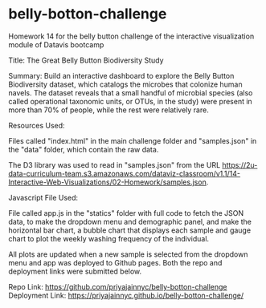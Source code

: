# belly-botton-challenge
Homework 14 for the belly button challenge of the interactive visualization module of Datavis bootcamp

Title: The Great Belly Button Biodiversity Study

Summary: Build an interactive dashboard to explore the Belly Button Biodiversity dataset, which catalogs the microbes that colonize human navels. The dataset reveals that a small handful of microbial species (also called operational taxonomic units, or OTUs, in the study) were present in more than 70% of people, while the rest were relatively rare.

Resources Used: 

Files called "index.html" in the main challenge folder and "samples.json" in the "data" folder, which contain the raw data. 

The D3 library was used to read in "samples.json" from the URL https://2u-data-curriculum-team.s3.amazonaws.com/dataviz-classroom/v1.1/14-Interactive-Web-Visualizations/02-Homework/samples.json.

Javascript File Used: 

File called app.js in the "statics" folder with full code to fetch the JSON data, to make the dropdown menu and demographic panel, and make the horizontal bar chart, a bubble chart that displays each sample and gauge chart to plot the weekly washing frequency of the individual.

All plots are updated when a new sample is selected from the dropdown menu and app was deployed to Github pages. Both the repo and deployment links were submitted below.

Repo Link: https://github.com/priyajainnyc/belly-botton-challenge
Deployment Link: https://priyajainnyc.github.io/belly-botton-challenge/
